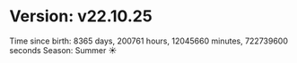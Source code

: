 # Version: v22.10.25
Time since birth: 8365 days, 200761 hours, 12045660 minutes, 722739600 seconds
Season: Summer ☀️
